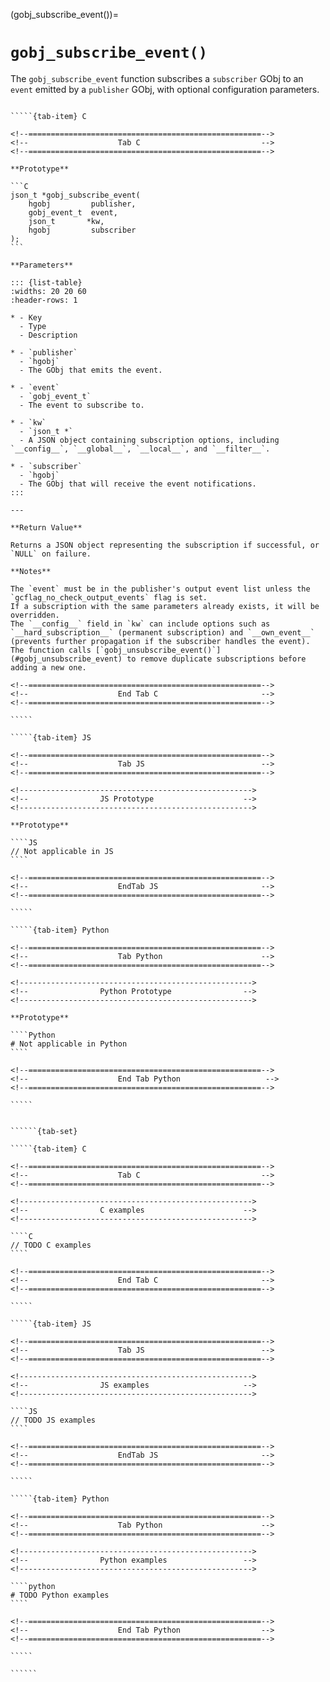 <!-- ============================================================== -->
(gobj_subscribe_event())=
# `gobj_subscribe_event()`
<!-- ============================================================== -->

The `gobj_subscribe_event` function subscribes a `subscriber` GObj to an `event` emitted by a `publisher` GObj, with optional configuration parameters.

<!------------------------------------------------------------>
<!--                    Prototypes                          -->
<!------------------------------------------------------------>

``````{tab-set}

`````{tab-item} C

<!--====================================================-->
<!--                    Tab C                           -->
<!--====================================================-->

**Prototype**

```C
json_t *gobj_subscribe_event(
    hgobj         publisher,
    gobj_event_t  event,
    json_t       *kw,
    hgobj         subscriber
);
```

**Parameters**

::: {list-table}
:widths: 20 20 60
:header-rows: 1

* - Key
  - Type
  - Description

* - `publisher`
  - `hgobj`
  - The GObj that emits the event.

* - `event`
  - `gobj_event_t`
  - The event to subscribe to.

* - `kw`
  - `json_t *`
  - A JSON object containing subscription options, including `__config__`, `__global__`, `__local__`, and `__filter__`.

* - `subscriber`
  - `hgobj`
  - The GObj that will receive the event notifications.
:::

---

**Return Value**

Returns a JSON object representing the subscription if successful, or `NULL` on failure.

**Notes**

The `event` must be in the publisher's output event list unless the `gcflag_no_check_output_events` flag is set.
If a subscription with the same parameters already exists, it will be overridden.
The `__config__` field in `kw` can include options such as `__hard_subscription__` (permanent subscription) and `__own_event__` (prevents further propagation if the subscriber handles the event).
The function calls [`gobj_unsubscribe_event()`](#gobj_unsubscribe_event) to remove duplicate subscriptions before adding a new one.

<!--====================================================-->
<!--                    End Tab C                       -->
<!--====================================================-->

`````

`````{tab-item} JS

<!--====================================================-->
<!--                    Tab JS                          -->
<!--====================================================-->

<!---------------------------------------------------->
<!--                JS Prototype                    -->
<!---------------------------------------------------->

**Prototype**

````JS
// Not applicable in JS
````

<!--====================================================-->
<!--                    EndTab JS                       -->
<!--====================================================-->

`````

`````{tab-item} Python

<!--====================================================-->
<!--                    Tab Python                      -->
<!--====================================================-->

<!---------------------------------------------------->
<!--                Python Prototype                -->
<!---------------------------------------------------->

**Prototype**

````Python
# Not applicable in Python
````

<!--====================================================-->
<!--                    End Tab Python                   -->
<!--====================================================-->

`````

``````

<!------------------------------------------------------------>
<!--                    Examples                            -->
<!------------------------------------------------------------>

```````{dropdown} Examples

``````{tab-set}

`````{tab-item} C

<!--====================================================-->
<!--                    Tab C                           -->
<!--====================================================-->

<!---------------------------------------------------->
<!--                C examples                      -->
<!---------------------------------------------------->

````C
// TODO C examples
````

<!--====================================================-->
<!--                    End Tab C                       -->
<!--====================================================-->

`````

`````{tab-item} JS

<!--====================================================-->
<!--                    Tab JS                          -->
<!--====================================================-->

<!---------------------------------------------------->
<!--                JS examples                     -->
<!---------------------------------------------------->

````JS
// TODO JS examples
````

<!--====================================================-->
<!--                    EndTab JS                       -->
<!--====================================================-->

`````

`````{tab-item} Python

<!--====================================================-->
<!--                    Tab Python                      -->
<!--====================================================-->

<!---------------------------------------------------->
<!--                Python examples                 -->
<!---------------------------------------------------->

````python
# TODO Python examples
````

<!--====================================================-->
<!--                    End Tab Python                  -->
<!--====================================================-->

`````

``````

```````
